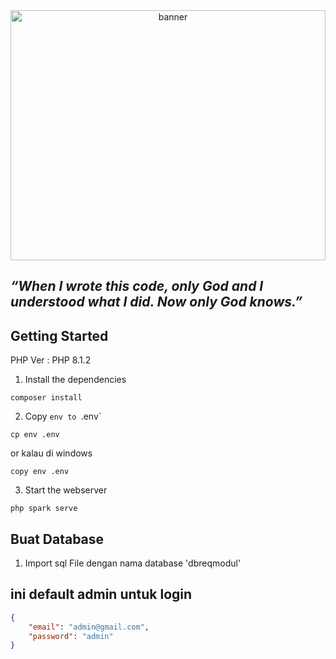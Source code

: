 <div style="text-align: center;">
  <img src="https://media0.giphy.com/media/v1.Y2lkPTc5MGI3NjExcXg2cGo3d3FiMjg2dzNtaWxzczBocjY1eHcxNGRhZ3d5OWF0dGY3ZiZlcD12MV9pbnRlcm5hbF9naWZfYnlfaWQmY3Q9Zw/yYSSBtDgbbRzq/giphy.webp" alt="banner" style="width: 100%; height:400px">
</div>

## _“When I wrote this code, only God and I understood what I did. Now only God knows.”_ 

## Getting Started

PHP Ver : PHP 8.1.2

1. Install the dependencies

```shell
composer install
```

2. Copy `env to `.env`

```shell
cp env .env
```

or kalau di windows

```shell
copy env .env
```

3. Start the webserver

```shell
php spark serve
```

## Buat Database

1. Import sql File dengan nama database 'dbreqmodul'


## ini default admin untuk login

```json
{
    "email": "admin@gmail.com",
    "password": "admin"
}
```

